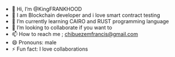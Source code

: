 - 👋 Hi, I’m @KingFRANKHOOD
- 👀 I am Blockchain developer and i love smart contract testing
- 🌱 I’m currently learning CAIRO and RUST programming language
- 💞️ I’m looking to collaborate if you want to
- 📫 How to reach me ; chibuezemfrancis@gmail.com
- 😄 Pronouns: male
- ⚡ Fun fact: I love collaborations

<!---
KingFRANKHOOD/KingFRANKHOOD is a ✨ special ✨ repository because its `README.md` (this file) appears on your GitHub profile.
You can click the Preview link to take a look at your changes.
--->
